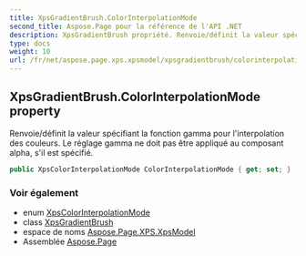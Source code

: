 ```yaml
---
title: XpsGradientBrush.ColorInterpolationMode
second_title: Aspose.Page pour la référence de l'API .NET
description: XpsGradientBrush propriété. Renvoie/définit la valeur spécifiant la fonction gamma pour linterpolation des couleurs. Le réglage gamma ne doit pas être appliqué au composant alpha sil est spécifié.
type: docs
weight: 10
url: /fr/net/aspose.page.xps.xpsmodel/xpsgradientbrush/colorinterpolationmode/
---
```

## XpsGradientBrush.ColorInterpolationMode property

Renvoie/définit la valeur spécifiant la fonction gamma pour l'interpolation des couleurs. Le réglage gamma ne doit pas être appliqué au composant alpha, s'il est spécifié.

```csharp
public XpsColorInterpolationMode ColorInterpolationMode { get; set; }
```

### Voir également

* enum [XpsColorInterpolationMode](../../xpscolorinterpolationmode/)
* class [XpsGradientBrush](../)
* espace de noms [Aspose.Page.XPS.XpsModel](../../xpsgradientbrush/)
* Assemblée [Aspose.Page](../../../)


